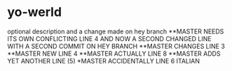 # yo-werld
optional description
and a change made on hey branch
**MASTER NEEDS ITS OWN CONFLICTING LINE 4
AND NOW A SECOND CHANGED LINE WITH A SECOND COMMIT ON HEY BRANCH
**MASTER CHANGES LINE 3
**MASTER NEW LINE 4
**MASTER ACTUALLY LINE 8
**MASTER ADDS YET ANOTHER LINE (5)
*MASTER ACCIDENTALLY LINE 6 ITALIAN
